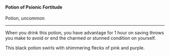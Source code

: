 #### Potion of Psionic Fortitude

Potion, uncommon

---

When you drink this potion, you have advantage for 1 hour on saving throws you make to avoid or end the charmed or stunned condition on yourself.

This black potion swirls with shimmering flecks of pink and purple.